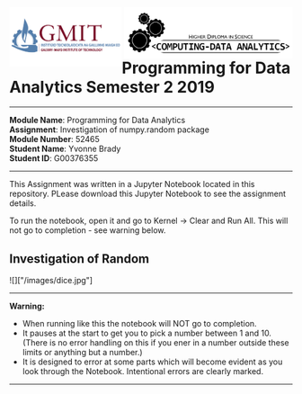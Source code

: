<img align="left" src="/images/GMIT-logo.png" alt="GMIT" width="200"/>                               <img align="right" src="/images/data-analytics.png" alt="HDipDA" width="300"/>  

# Programming for Data Analytics Semester 2 2019 #

___________________________________________

**Module Name**: Programming for Data Analytics  
**Assignment**: Investigation of numpy.random package  
**Module Number**: 52465  
**Student Name**: Yvonne Brady  
**Student ID**: G00376355  
___________________________________________


This Assignment was written in a Jupyter Notebook located in this repository. PLease download this Jupyter Notebook to see the assignment details. 

To run the notebook, open it and go to Kernel -> Clear and Run All. This will not go to completion - see warning below.

## Investigation of Random ##

![]["/images/dice.jpg"]
***
**Warning:**  
* When running like this the notebook will NOT go to completion.  
* It pauses at the start to get you to pick a number between 1 and 10. (There is no error handling on this if you ener in a number outside these limits or anything but a number.)  
* It is designed to error at some parts which will become evident as you look through the Notebook. Intentional errors are clearly marked.
***
